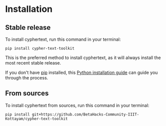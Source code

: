 # Installation

## Stable release

To install cyphertext, run this command in your terminal:

```
pip install cypher-text-toolkit
```

This is the preferred method to install cyphertext, as it will always install the most recent stable release.

If you don't have [pip](https://pip.pypa.io) installed, this [Python installation guide](http://docs.python-guide.org/en/latest/starting/installation/) can guide you through the process.

## From sources

To install cyphertext from sources, run this command in your terminal:

```
pip install git+https://github.com/BetaHacks-Community-IIIT-Kottayam/cypher-text-toolkit
```
